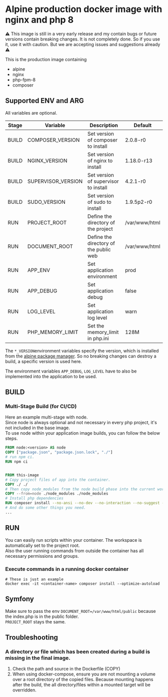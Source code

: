 # Alpine production docker image with nginx and php 8

:warning: This image is still in a very early release and my contain bugs or future versions contain breaking changes.
It is not completely done. So if you use it, use it with caution.
But we are accepting issues and suggestions already
:warning:

This is the production image containing

- alpine
- nginx
- php-fpm-8
- composer

## Supported ENV and ARG

All variables are optional.

| Stage | Variable              | Description                               | Default                         |
| ----- | --------------------- | ----------------------------------------- | ------------------------------- |
| BUILD | COMPOSER_VERSION      | Set version of composer to install        | 2.0.8-r0                        |
| BUILD | NGINX_VERSION         | Set version of nginx to install           | 1.18.0-r13                      |
| BUILD | SUPERVISOR_VERSION    | Set version of supervisor to install      | 4.2.1-r0                        |
| BUILD | SUDO_VERSION          | Set version of sudo to install            | 1.9.5p2-r0                      |
| RUN   | PROJECT_ROOT          | Define the directory of the project       | /var/www/html                   |
| RUN   | DOCUMENT_ROOT         | Define the directory of the public web    | /var/www/html                   |
| RUN   | APP_ENV               | Set application environment               | prod                            |
| RUN   | APP_DEBUG             | Set application debug                     | false                           |
| RUN   | LOG_LEVEL             | Set application log level                 | warn                            |
| RUN   | PHP_MEMORY_LIMIT      | Set the memory_limit in php.ini           | 128M                            |

The `*_VERSION`environment variables specify the version, which is installed from the [alpine package manager](https://pkgs.alpinelinux.org/packages). So no
breaking changes can destroy a build, a specific version is used here.

The environment variables `APP_DEBUG`, `LOG_LEVEL` have to also be implemented into the application to be used.

## BUILD
### Multi-Stage Build (for CI/CD)
Here an example multi-stage with node.    
Since node is always optional and not necessary in every php project, it's not included in the base image.    
To use node within your application image builds, you can follow the below steps.

````dockerfile
FROM node:<version> AS node
COPY ["package.json", "package.json.lock", "./"]
# run npm ci.
RUN npm ci


FROM this-image
# Copy project files of app into the container.
COPY ./ ./ 
# Then copy node_modules from the node build phase into the current workdir
COPY --from=node ./node_modules ./node_modules
# Install php dependencies
RUN composer install --no-ansi --no-dev --no-interaction --no-suggest --optimize-autoloader
# And do some other things you need.
...
````

## RUN
You can easily run scripts within your container.
The workspace is automatically set to the project root.    
Also the user running commands from outside the container has all necessary permissions and groups.

### Execute commands in a running docker container
```shell
# These is just an example
docker exec -it <container-name> composer install --optimize-autoload
```

## Symfony
Make sure to pass the env `DOCUMENT_ROOT=/var/www/html/public` because the index.php is in the public folder.    
`PROJECT_ROOT` stays the same.


## Troubleshooting

### A directory or file which has been created during a build is missing in the final image.
1. Check the path and source in the Dockerfile (COPY)
2. When using docker-compose, ensure you are not mounting a volume over a root directory of the copied 
files. Because mounting happens after the build, the all directory/files within a mounted target will be overridden.
   
